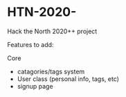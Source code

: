 # HTN-2020-
Hack the North 2020++ project

Features to add:

Core
- catagories/tags system
- User class (personal info, tags, etc)
- signup page

